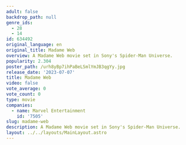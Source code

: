 ```yaml
---
adult: false
backdrop_path: null
genre_ids:
  - 28
  - 14
id: 634492
original_language: en
original_title: Madame Web
overview: A Madame Web movie set in Sony's Spider-Man Universe.
popularity: 2.304
poster_path: /urh8yBp7ihPaBeLSmlYmJB3qgYy.jpg
release_date: '2023-07-07'
title: Madame Web
video: false
vote_average: 0
vote_count: 0
type: movie
companies:
  - name: Marvel Entertainment
    id: '7505'
slug: madame-web
description: A Madame Web movie set in Sony's Spider-Man Universe.
layout: ../../layouts/MainLayout.astro
---
```


